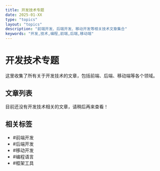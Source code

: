 ```yaml
---
title: 开发技术专题
date: 2025-01-XX
type: "topics"
layout: "topics"
description: "前端开发、后端开发、移动开发等相关技术文章集合"
keywords: "开发,技术,编程,前端,后端,移动端"
---
```


# 开发技术专题

这里收集了所有关于开发技术的文章，包括前端、后端、移动端等各个领域。

## 文章列表

目前还没有开发技术相关的文章，请稍后再来查看！

## 相关标签

- #前端开发
- #后端开发  
- #移动开发
- #编程语言
- #框架工具
